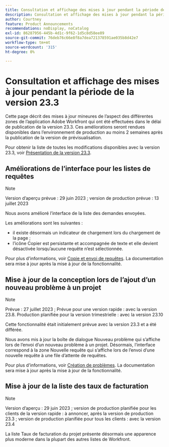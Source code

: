 ```yaml
---
title: Consultation et affichage des mises à jour pendant la période de la version 23.3
description: Consultation et affichage des mises à jour pendant la période de la version 23.3
author: Courtney
feature: Product Announcements
recommendations: noDisplay, noCatalog
exl-id: 86287956-445b-4d1c-9f62-1d5c8d58ee89
source-git-commit: 76deb76c66e8f8a7dea721378591ae035b8d42e7
workflow-type: tm+mt
source-wordcount: '315'
ht-degree: 0%

---
```


# Consultation et affichage des mises à jour pendant la période de la version 23.3

Cette page décrit des mises à jour mineures de l’aspect des différentes zones de l’application Adobe Workfront qui ont été effectuées dans le délai de publication de la version 23.3. Ces améliorations seront rendues disponibles dans l’environnement de production au moins 2 semaines après la publication de la version de prévisualisation.

Pour obtenir la liste de toutes les modifications disponibles avec la version 23.3, voir [Présentation de la version 23.3](/help/quicksilver/product-announcements/product-releases/23.3-release-activity/23-3-release-overview.md).

## Améliorations de l’interface pour les listes de requêtes

>[!NOTE]
>
>Version d’aperçu prévue : 29 juin 2023 ; version de production prévue : 13 juillet 2023

Nous avons amélioré l’interface de la liste des demandes envoyées.

Les améliorations sont les suivantes :

* il existe désormais un indicateur de chargement lors du chargement de la page ;
* l’icône Copier est persistante et accompagnée de texte et elle devient désactivée lorsqu’aucune requête n’est sélectionnée.

Pour plus d’informations, voir [Copie et envoi de requêtes](/help/quicksilver/manage-work/requests/create-requests/copy-and-submit-requests.md). La documentation sera mise à jour après la mise à jour de la fonctionnalité.

## Mise à jour de la conception lors de l’ajout d’un nouveau problème à un projet

>[!NOTE]
>
>Prévue : 27 juillet 2023 ; Prévue pour une version rapide : avec la version 23.8. Production planifiée pour la version trimestrielle : avec la version 23.10
>
>Cette fonctionnalité était initialement prévue avec la version 23.3 et a été différée.

Nous avons mis à jour la boîte de dialogue Nouveau problème qui s’affiche lors de l’envoi d’un nouveau problème à un projet. Désormais, l’interface correspond à la zone Nouvelle requête qui s’affiche lors de l’envoi d’une nouvelle requête à une file d’attente de requêtes.

Pour plus d’informations, voir [Création de problèmes](../../../manage-work/issues/manage-issues/create-issues.md). La documentation sera mise à jour après la mise à jour de la fonctionnalité.

## Mise à jour de la liste des taux de facturation

>[!NOTE]
>
>Version d’aperçu : 29 juin 2023 ; version de production planifiée pour les clients de la version rapide : à annoncer, après la version de production 23.3 ; version de production planifiée pour tous les clients : avec la version 23.4

La liste Taux de facturation du projet présente désormais une apparence plus moderne dans la plupart des autres listes de Workfront.
